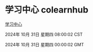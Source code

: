 # 学习中心 colearnhub
[学习中心](http://219.139.197.74:56308/colearnhub/)

2024年 10月 31日 星期四 08:00:02 CST

2024年 10月 31日 星期四 00:00:02 GMT
